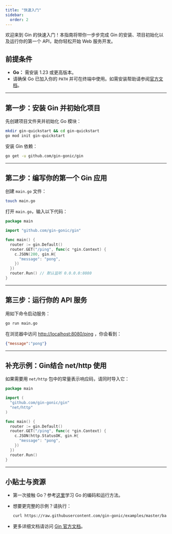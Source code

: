 ```yaml
---
title: "快速入门"
sidebar:
  order: 2
---
```


欢迎来到 Gin 的快速入门！本指南将带你一步步完成 Gin 的安装、项目初始化以及运行你的第一个 API，助你轻松开始 Web 服务开发。

## 前提条件

- **Go：** 需安装 1.23 或更高版本。
- 请确保 Go 已加入你的 `PATH` 并可在终端中使用。如需安装帮助请参阅[官方文档](https://golang.org/doc/install)。

---

## 第一步：安装 Gin 并初始化项目

先创建项目文件夹并初始化 Go 模块：

```sh
mkdir gin-quickstart && cd gin-quickstart
go mod init gin-quickstart
```

安装 Gin 依赖：

```sh
go get -u github.com/gin-gonic/gin
```

---

## 第二步：编写你的第一个 Gin 应用

创建 `main.go` 文件：

```sh
touch main.go
```

打开 `main.go`，输入以下代码：

```go
package main

import "github.com/gin-gonic/gin"

func main() {
  router := gin.Default()
  router.GET("/ping", func(c *gin.Context) {
    c.JSON(200, gin.H{
      "message": "pong",
    })
  })
  router.Run() // 默认监听 0.0.0.0:8080
}
```

---

## 第三步：运行你的 API 服务

用如下命令启动服务：

```sh
go run main.go
```

在浏览器中访问 [http://localhost:8080/ping](http://localhost:8080/ping) ，你会看到：

```json
{"message":"pong"}
```

---

## 补充示例：Gin结合 net/http 使用

如果需要用 `net/http` 包中的常量表示响应码，请同时导入它：

```go
package main

import (
  "github.com/gin-gonic/gin"
  "net/http"
)

func main() {
  router := gin.Default()
  router.GET("/ping", func(c *gin.Context) {
    c.JSON(http.StatusOK, gin.H{
      "message": "pong",
    })
  })
  router.Run()
}
```

---

## 小贴士与资源

- 第一次接触 Go？参考[这里](https://golang.org/doc/code.html)学习 Go 的编码和运行方法。
- 想要更完整的示例？请执行：

  ```sh
  curl https://raw.githubusercontent.com/gin-gonic/examples/master/basic/main.go > main.go
  ```

- 更多详细文档请访问 [Gin 官方文档](https://github.com/gin-gonic/gin/blob/master/docs/doc.md)。
